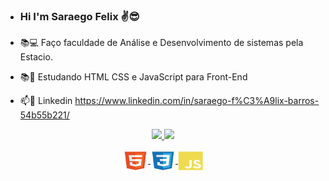 - ###  Hi I'm Saraego Felix ✌😎

- 📚💻 Faço faculdade de Análise e Desenvolvimento de sistemas pela Estacio.
- 📚📙 Estudando HTML CSS e JavaScript para Front-End
- 📫💨  Linkedin  https://www.linkedin.com/in/saraego-f%C3%A9lix-barros-54b55b221/


<div align="center">
  <a href="https://github.com/saraego">
  <img height="180em" src="https://github-readme-stats.vercel.app/api?username=saraego&show_icons=true&theme=dracula&include_all_commits=true&count_private=true"/>
  <img height="180em" src="https://github-readme-stats.vercel.app/api/top-langs/?username=saraego&layout=compact&langs_count=7&theme=dracula"/>
</div>
  
<div style="display: inline_block" align="center"><br>
  <img align="center" alt="HTML" height="30" width="40" src="https://raw.githubusercontent.com/devicons/devicon/master/icons/html5/html5-original.svg">
  <img align="center" alt="CSS" height="30" width="40" src="https://raw.githubusercontent.com/devicons/devicon/master/icons/css3/css3-original.svg">
  <img align="center" alt="Js" height="30" width="40" src="https://raw.githubusercontent.com/devicons/devicon/master/icons/javascript/javascript-plain.svg">
</div>
